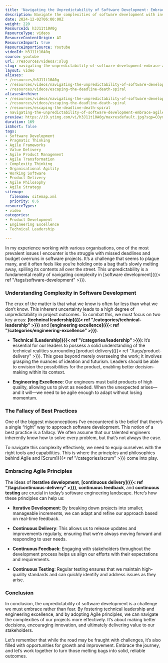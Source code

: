 ```yaml
---
title: 'Navigating the Unpredictability of Software Development: Embrace Agile for Success'
description: Navigate the complexities of software development with insights on technical leadership and Agile principles. Discover how to turn challenges into opportunities!
date: 2024-12-02T06:00:00Z
weight: 220
ResourceId: h3J11t10A0g
ResourceType: videos
ResourceContentOrigin: AI
ResourceImport: true
ResourceImportSource: Youtube
videoId: h3J11t10A0g
source: youtube
url: /resources/videos/:slug
slug: navigating-the-unpredictability-of-software-development-embrace-agile-for-success
layout: video
aliases:
- /resources/h3J11t10A0g
- /resources/videos/navigating-the-unpredictability-of-software-development-embrace-agile-for-success
- /resources/videos/escaping-the-deadline-death-spiral
aliasesArchive:
- /resources/videos/navigating-the-unpredictability-of-software-development-embrace-agile-for-success
- /resources/videos/escaping-the-deadline-death-spiral
- /resources/escaping-the-deadline-death-spiral
- navigating-the-unpredictability-of-software-development-embrace-agile-for-success
preview: https://i9.ytimg.com/vi/h3J11t10A0g/maxresdefault.jpg?sqp=COymp7oG&rs=AOn4CLAhUizbYFa1tDhewD44yi7B6ksFVQ
duration: 169
isShort: false
tags:
- Software Development
- Pragmatic Thinking
- Agile Frameworks
- Value Delivery
- Agile Product Management
- Agile Transformation
- Complexity Thinking
- Organisational Agility
- Working Software
- Product Delivery
- Agile Philosophy
- Agile Strategy
sitemap:
  filename: sitemap.xml
  priority: 0.6
resourceTypes:
- video
categories:
- Product Development
- Engineering Excellence
- Technical Leadership

---
```

In my experience working with various organisations, one of the most prevalent issues I encounter is the struggle with missed deadlines and budget overruns in software projects. It’s a challenge that seems to plague many, and it often feels like you’re holding onto a bag that’s slowly melting away, spilling its contents all over the street. This unpredictability is a fundamental reality of navigating complexity in [software development]({{< ref "/tags/software-development" >}}).

### Understanding Complexity in Software Development

The crux of the matter is that what we know is often far less than what we don’t know. This inherent uncertainty leads to a high degree of unpredictability in project outcomes. To combat this, we must focus on two key areas: **[technical leadership]({{< ref "/categories/technical-leadership" >}})** and **[engineering excellence]({{< ref "/categories/engineering-excellence" >}})**.

- **Technical [Leadership]({{< ref "/categories/leadership" >}})**: It’s essential for our leaders to possess a solid understanding of the technical realities surrounding [product delivery]({{< ref "/tags/product-delivery" >}}). This goes beyond merely overseeing the work; it involves grasping the nuances of ideation and futurism. Leaders should be able to envision the possibilities for the product, enabling better decision-making within its context.

- **Engineering Excellence**: Our engineers must build products of high quality, allowing us to pivot as needed. When the unexpected arises—and it will—we need to be agile enough to adapt without losing momentum.

### The Fallacy of Best Practices

One of the biggest misconceptions I’ve encountered is the belief that there’s a single “right” way to approach software development. This notion of a best practice is a fallacy. We often assume that our talented engineers inherently know how to solve every problem, but that’s not always the case. 

To navigate this complexity effectively, we need to equip ourselves with the right tools and capabilities. This is where the principles and philosophies behind Agile and [Scrum]({{< ref "/categories/scrum" >}}) come into play.

### Embracing Agile Principles

The ideas of **iterative development**, **[continuous delivery]({{< ref "/tags/continuous-delivery" >}})**, **continuous feedback**, and **continuous testing** are crucial in today’s software engineering landscape. Here’s how these principles can help us:

- **Iterative Development**: By breaking down projects into smaller, manageable increments, we can adapt and refine our approach based on real-time feedback.

- **Continuous Delivery**: This allows us to release updates and improvements regularly, ensuring that we’re always moving forward and responding to user needs.

- **Continuous Feedback**: Engaging with stakeholders throughout the development process helps us align our efforts with their expectations and requirements.

- **Continuous Testing**: Regular testing ensures that we maintain high-quality standards and can quickly identify and address issues as they arise.

### Conclusion

In conclusion, the unpredictability of software development is a challenge we must embrace rather than fear. By fostering technical leadership and engineering excellence, and by adopting Agile principles, we can navigate the complexities of our projects more effectively. It’s about making better decisions, encouraging innovation, and ultimately delivering value to our stakeholders. 

Let’s remember that while the road may be fraught with challenges, it’s also filled with opportunities for growth and improvement. Embrace the journey, and let’s work together to turn those melting bags into solid, reliable outcomes.
